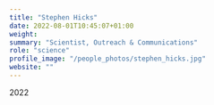 ```yaml
---
title: "Stephen Hicks"
date: 2022-08-01T10:45:07+01:00
weight: 
summary: "Scientist, Outreach & Communications"
role: "science"
profile_image: "/people_photos/stephen_hicks.jpg"
website: ""
---
```

2022
